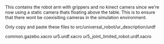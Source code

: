This contains the robot arm with grippers and no kinect camera since we're now using a static camera thats floating
above the table. This is to ensure that there wont be coexisiting cameras in the simulation environment.

Only copy and paste these files to src/universal_robot/ur_description/urdf

common.gazebo.xacro
ur5.urdf.xacro
ur5_joint_limited_robot.urdf.xacro
